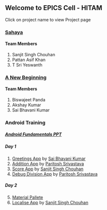 ## Welcome to EPICS Cell - HITAM

Click on project name to view Project page

### [Sahaya](https://hitam-epics.github.io/sahaya/)

#### Team Members

1. Sanjit Singh Chouhan
2. Pattan Asif Khan
3. T Sri Yeswanth

### [A New Beginning](https://hitam-epics.github.io/a-new-beginning/)

#### Team Members

1. Biswajeet Panda
2. Akshay Kumar
3. Sai Bhavani Kumar


### Android Training

##### [Android Fundamentals PPT](https://github.com/HITAM-EPICS/hitam-epics.github.io/blob/master/Android.pdf)

##### Day 1
1. [Greetings App](https://github.com/HITAM-EPICS/Greetings-App) by [Sai Bhavani Kumar](https://github.com/sai-bhavani)
2. [Addition App](https://github.com/HITAM-EPICS/AdditionApplication) by [Paritosh Srivastava](https://github.com/paritosh9199)
3. [Score App](https://github.com/HITAM-EPICS/ScoreApplication) by [Sanjit Singh Chouhan](https://github.com/sanjitschouhan)
4. [Debug Division App](https://github.com/HITAM-EPICS/Division-App) by [Paritosh Srivastava](https://github.com/paritosh9199)

##### Day 2
5. [Material Pallete](https://www.materialpalette.com/)
6. [Localise App](https://github.com/Localise) by [Sanjit Singh Chouhan](https://github.com/sanjitschouhan)
